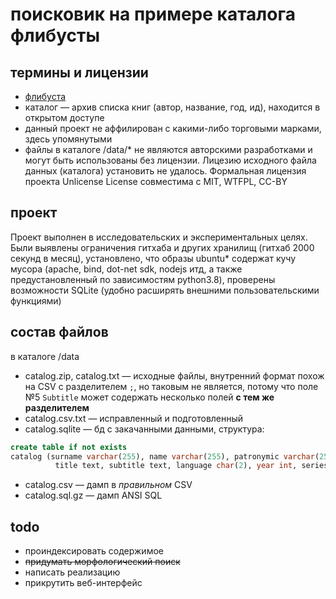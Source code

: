 # поисковик на примере каталога флибусты

## термины и лицензии
* [флибуста](https://ru.wikipedia.org/wiki/%D0%A4%D0%BB%D0%B8%D0%B1%D1%83%D1%81%D1%82%D0%B0)
* каталог &mdash; архив списка книг (автор, название, год, ид), находится в открытом доступе
* данный проект не аффилирован с какими-либо торговыми марками, здесь упомянутыми
* файлы в каталоге /data/* не являются авторскими разработками и могут быть использованы без лицензии. Лицезию исходного файла данных (каталога) установить не удалось. Формальная лицензия проекта Unlicense License совместима с MIT, WTFPL, CC-BY

## проект
Проект выполнен в исследовательских и экспериментальных целях. Были выявлены ограничения гитхаба и других хранилищ (гитхаб 2000 секунд в месяц), установлено, что образы ubuntu* содержат кучу мусора (apache, bind, dot-net sdk, nodejs итд, а также предустановленный по зависимостям python3.8), проверены возможности SQLite (удобно расширять внешними пользовательскими функциями)

## состав файлов
в каталоге /data
* catalog.zip, catalog.txt &mdash; исходные файлы, внутренний формат похож на CSV с разделителем ```;```, но таковым не является, потому что поле №5 ```Subtitle``` может содержать несколько полей __с тем же разделителем__
* catalog.csv.txt &mdash; исправленный и подготовленный
* catalog.sqlite &mdash; бд с закачанными данными, структура: 
```sql 
create table if not exists 
catalog (surname varchar(255), name varchar(255), patronymic varchar(255), 
          title text, subtitle text, language char(2), year int, series text, id integer);
```
* catalog.csv &mdash; дамп в _правильном_ CSV
* catalog.sql.gz &mdash; дамп ANSI SQL

## todo
* проиндексировать содержимое
* ~~придумать морфологический поиск~~
* написать реализацию
* прикрутить веб-интерфейс
